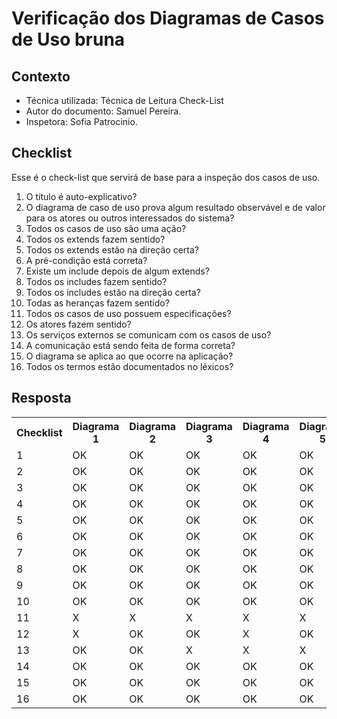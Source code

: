 # Verificação dos Diagramas de Casos de Uso bruna


## Contexto
- Técnica utilizada: Técnica de Leitura Check-List
- Autor do documento: Samuel Pereira.
- Inspetora: Sofia Patrocinio.


## Checklist
Esse é o check-list que servirá de base para a inspeção dos casos de uso.
<br>

1. O título é auto-explicativo?
2. O diagrama de caso de uso prova algum resultado observável e de valor para os atores ou outros interessados do sistema?
3. Todos os casos de uso são uma ação?
4. Todos os extends fazem sentido?
5. Todos os extends estão na direção certa?
6. A pré-condição está correta?
7. Existe um include depois de algum extends?
8. Todos os includes fazem sentido?
9. Todos os includes estão na direção certa?
10. Todas as heranças fazem sentido?
11. Todos os casos de uso possuem especificações?
12. Os atores fazem sentido?
13. Os serviços externos se comunicam com os casos de uso?
14. A comunicação está sendo feita de forma correta?
15. O diagrama se aplica ao que ocorre na aplicação?
16. Todos os termos estão documentados no léxicos?

## Resposta

<table class="checklist">
	<tr>
		<th class="checklist_header">Checklist</th>
		<th>Diagrama 1</th>
		<th>Diagrama 2</th>
        <th>Diagrama 3</th>
        <th>Diagrama 4</th>
        <th>Diagrama 5</th>
	</tr>
	<tr>
		<td>1</td>
		<td>OK</td>
        <td>OK</td>
        <td>OK</td>
        <td>OK</td>
        <td>OK</td>
	</tr>
	<tr>
		<td>2</td>
		<td>OK</td>
        <td>OK</td>
        <td>OK</td>
        <td>OK</td>
        <td>OK</td>
	</tr>
	<tr>
		<td>3</td>
		<td>OK</td>
        <td>OK</td>
        <td>OK</td>
        <td>OK</td>
        <td>OK</td>
	</tr>
    <tr>
		<td>4</td>
		<td>OK</td>
        <td>OK</td>
        <td>OK</td>
        <td>OK</td>
        <td>OK</td>
	</tr>
    <tr>
		<td>5</td>
		<td>OK</td>
        <td>OK</td>
        <td>OK</td>
        <td>OK</td>
        <td>OK</td>
	</tr>
    <tr>
		<td>6</td>
		<td>OK</td>
        <td>OK</td>
        <td>OK</td>
        <td>OK</td>
        <td>OK</td>
	</tr>
        <tr>
		<td>7</td>
		<td>OK</td>
        <td>OK</td>
        <td>OK</td>
        <td>OK</td>
        <td>OK</td>
    <tr>
		<td>8</td>
        <td>OK</td>
        <td>OK</td>
        <td>OK</td>
        <td>OK</td>
        <td>OK</td>
	</tr>
	</tr>
        <tr>
		<td>9</td>
		<td>OK</td>
        <td>OK</td>
        <td>OK</td>
        <td>OK</td>
        <td>OK</td>
	</tr>
	</tr>
        <tr>
		<td>10</td>
		<td>OK</td>
        <td>OK</td>
        <td>OK</td>
        <td>OK</td>
        <td>OK</td>
	</tr>
	</tr>
        <tr>
		<td>11</td>
		<td>X</td>
        <td>X</td>
        <td>X</td>
        <td>X</td>
        <td>X</td>
	</tr>
	</tr>
        <tr>
		<td>12</td>
	    <td>X</td>
        <td>OK</td>
        <td>OK</td>
        <td>X</td>
        <td>OK</td>
	</tr>
	</tr>
        <tr>
		<td>13</td>
		<td>OK</td>
        <td>OK</td>
        <td>X</td>
        <td>X</td>
        <td>X</td>
	</tr>
	</tr>
        <tr>
		<td>14</td>
		<td>OK</td>
        <td>OK</td>
        <td>OK</td>
        <td>OK</td>
        <td>OK</td>
	</tr>
	</tr>
        <tr>
		<td>15</td>
		<td>OK</td>
        <td>OK</td>
        <td>OK</td>
        <td>OK</td>
        <td>OK</td>
	</tr>
	</tr>
        <tr>
		<td>16</td>
		<td>OK</td>
        <td>OK</td>
        <td>OK</td>
        <td>OK</td>
        <td>OK</td>
	</tr>
</table> 
<br>